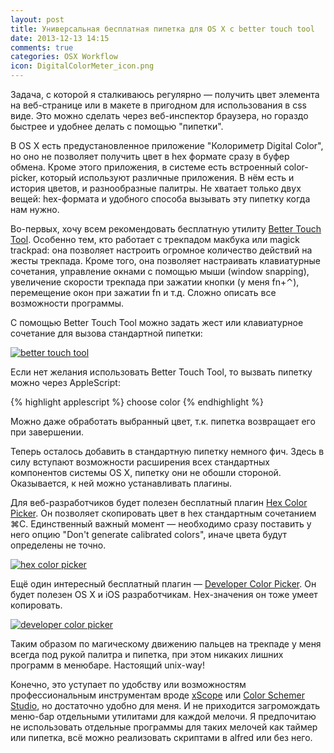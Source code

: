 ```yaml
---
layout: post
title: Универсальная бесплатная пипетка для OS X с better touch tool
date: 2013-12-13 14:15
comments: true
categories: OSX Workflow
icon: DigitalColorMeter_icon.png
---
```


Задача, с которой я сталкиваюсь регулярно — получить цвет элемента на веб-странице или в макете в пригодном для использования в css виде. Это можно сделать через веб-инспектор браузера, но гораздо быстрее и удобнее делать с помощью "пипетки".

В OS X есть предустановленное приложение "Колориметр Digital Color", но оно не позволяет получить цвет в hex формате сразу в буфер обмена. Кроме этого приложения, в системе есть встроенный color-picker, который используют различные приложения. В нём есть и история цветов, и разнообразные палитры. Не хватает только двух вещей: hex-формата и удобного способа вызывать эту пипетку когда нам нужно.

Во-первых, хочу всем рекомендовать бесплатную утилиту [Better Touch Tool](http://www.boastr.net/). Особенно тем, кто работает с трекпадом макбука или magick trackpad: она позволяет настроить огромное количество действий на жесты трекпада. Кроме того, она позволяет настраивать клавиатурные сочетания, управление окнами с помощью мыши (window snapping), увеличение скорости трекпада при зажатии кнопки (у меня fn+⌃), перемещение окон при зажатии fn и т.д. Сложно описать все возможности программы.

С помощью Better Touch Tool можно задать жест или клавиатурное сочетание для вызова стандартной пипетки:
<!--more-->

<a class="screenshot" href="https://www.monosnap.com/image/MlTsxxtEMVHb9hQZCTiX7k8B9.png" rel="screenshot" title="Вызов пипетки в Better Touch Tool на последовательности тапов"><img src="https://www.monosnap.com/image/MlTsxxtEMVHb9hQZCTiX7k8B9.png" alt="better touch tool" /></a>

Если нет желания использовать Better Touch Tool, то вызвать пипетку можно через AppleScript:

{% highlight applescript %}
choose color
{% endhighlight %}

Можно даже обработать выбранный цвет, т.к. пипетка возвращает его при завершении.

Теперь осталось добавить в стандартную пипетку немного фич. Здесь в силу вступают возможности расширения всех стандартных компонентов системы OS X, пипетку они не обошли стороной. Оказывается, к ней можно устанавливать плагины.

Для веб-разработчиков будет полезен бесплатный плагин [Hex Color Picker](http://wafflesoftware.net/hexpicker/). Он позволяет скопировать цвет в hex стандартным сочетанием ⌘C. Единственный важный момент — необходимо сразу поставить у него опцию "Don't generate calibrated colors", иначе цвета будут определены не точно.

<a class="screenshot" href="https://www.monosnap.com/image/PXg8UIeXBw4jzOBM5dgnxGfm0.png" rel="screenshot"><img src="https://www.monosnap.com/image/PXg8UIeXBw4jzOBM5dgnxGfm0.png" alt="hex color picker" /></a>

Ещё один интересный бесплатный плагин — [Developer Color Picker](http://www.panic.com/~wade/picker/). Он будет полезен OS X и iOS разработчикам. Hex-значения он тоже умеет копировать.

<a class="screenshot" href="https://www.monosnap.com/image/A9oYJjVUNeHMyHH7Yrjbs4xul.png" rel="screenshot"><img src="https://www.monosnap.com/image/A9oYJjVUNeHMyHH7Yrjbs4xul.png" alt="developer color picker" /></a>

Таким образом по магическому движению пальцев на трекпаде у меня всегда под рукой палитра и пипетка, при этом никаких лишних программ в менюбаре. Настоящий unix-way!

Конечно, это уступает по удобству или возможностям профессиональным инструментам вроде [xScope][5343-001] или [Color Schemer Studio][5343-002], но достаточно удобно для меня. И не приходится загромождать меню-бар отдельными утилитами для каждой мелочи. Я предпочитаю не использовать отдельные программы для таких мелочей как таймер или пипетка, всё можно реализовать скриптами в alfred или без него.

[5343-001]: https://itunes.apple.com/us/app/xscope/id447661441?mt=12&uo=4&at=10l4tL&ct=searchlink
[5343-002]: https://itunes.apple.com/us/app/colorschemer-studio/id417896628?mt=12&uo=4&at=10l4tL&ct=searchlink
